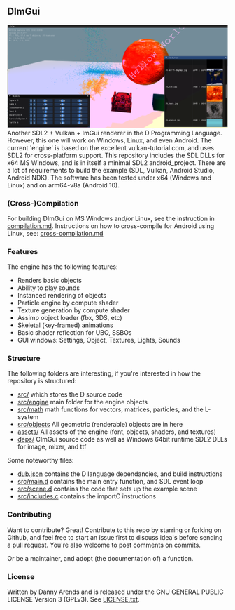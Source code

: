## DImGui
![Screenshot](/app/src/main/assets/data/screenshots/example.png? "Screenshot")
Another SDL2 + Vulkan + ImGui renderer in the D Programming Language. However, this one will work on Windows, Linux, and even Android. The current 'engine' is based on the excellent vulkan-tutorial.com, and uses SDL2 for cross-platform support. This repository includes the SDL DLLs for x64 MS Windows, and is in itself a minimal SDL2 android_project. There are a lot of requirements to build the example (SDL, Vulkan, Android Studio, Android NDK). The software has been tested under x64 (Windows and Linux) and on arm64-v8a (Android 10).

### (Cross-)Compilation

For building DImGui on MS Windows and/or Linux, see the instruction in [compilation.md](./docs/compilation.md). Instructions 
on how to cross-compile for Android using Linux, see: [cross-compilation.md](./docs/cross-compilation.md)

### Features
The engine has the following features:
- Renders basic objects
- Ability to play sounds
- Instanced rendering of objects
- Particle engine by compute shader
- Texture generation by compute shader
- Assimp object loader (fbx, 3DS, etc)
- Skeletal (key-framed) animations
- Basic shader reflection for UBO, SSBOs
- GUI windows: Settings, Object, Textures, Lights, Sounds

### Structure
The following folders are interesting, if you're interested in how the repository is structured:

- [src/](./src/) which stores the D source code 
- [src/engine](./src/engine/) main folder for the engine objects
- [src/math](./src/math/) math functions for vectors, matrices, particles, and the L-system
- [src/objects](./src/objects) All geometric (renderable) objects are in here
- [assets/](./app/src/main/assets/data/) All assets of the engine (font, objects, shaders, and textures)
- [deps/](./deps/) CImGui source code as well as Windows 64bit runtime SDL2 DLLs for image, mixer, and ttf

Some noteworthy files:

- [dub.json](./dub.json) contains the D language dependancies, and build instructions
- [src/main.d](./src/main.d) contains the main entry function, and SDL event loop
- [src/scene.d](./src/scene.d) contains the code that sets up the example scene
- [src/includes.c](./src/includes.c) contains the importC instructions

### Contributing

Want to contribute? Great! Contribute to this repo by starring or forking on Github, and feel free 
to start an issue first to discuss idea's before sending a pull request. You're also welcome to 
post comments on commits.

Or be a maintainer, and adopt (the documentation of) a function.

### License

Written by Danny Arends and is released under the GNU GENERAL PUBLIC LICENSE Version 3 (GPLv3). See [LICENSE.txt](./LICENSE.txt).
